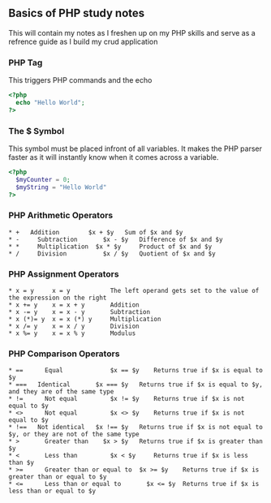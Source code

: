 ## Basics of PHP study notes
This will contain my notes as I freshen up on my PHP skills and serve as a refrence guide as I build my crud application 

### PHP Tag
This triggers PHP commands and the echo 
```PHP
<?php
  echo "Hello World";
?>
```

### The $ Symbol
This symbol must be placed infront of all variables. It makes the PHP parser faster as it will instantly know when it comes across a variable.

```PHP
<?php
  $myCounter = 0;
  $myString = "Hello World"
?>
```

### PHP Arithmetic Operators
```
* +   Addition 	      $x + $y   Sum of $x and $y
* - 	Subtraction 	  $x - $y 	Difference of $x and $y
* * 	Multiplication 	$x * $y 	Product of $x and $y
* / 	Division 	      $x / $y 	Quotient of $x and $y
```

### PHP Assignment Operators
```
* x = y 	x = y 	        The left operand gets set to the value of the expression on the right
* x += y 	x = x + y 	    Addition
* x -= y 	x = x - y 	    Subtraction
* x (*)= y 	x = x (*) y 	Multiplication
* x /= y 	x = x / y 	    Division
* x %= y 	x = x % y 	    Modulus
```

### PHP Comparison Operators
```
* == 	  Equal 	        $x == $y 	Returns true if $x is equal to $y
* === 	Identical 	    $x === $y 	Returns true if $x is equal to $y, and they are of the same type
* != 	  Not equal 	    $x != $y 	Returns true if $x is not equal to $y
* <> 	  Not equal 	    $x <> $y 	Returns true if $x is not equal to $y
* !== 	Not identical 	$x !== $y 	Returns true if $x is not equal to $y, or they are not of the same type
* > 	  Greater than 	  $x > $y 	Returns true if $x is greater than $y
* < 	  Less than 	    $x < $y 	Returns true if $x is less than $y
* >= 	  Greater than or equal to 	$x >= $y 	Returns true if $x is greater than or equal to $y
* <= 	  Less than or equal to 	  $x <= $y 	Returns true if $x is less than or equal to $y
```
